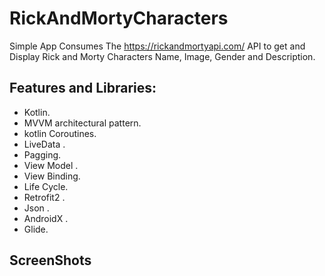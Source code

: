 # RickAndMortyCharacters

Simple App Consumes The https://rickandmortyapi.com/ API to get and Display Rick and Morty Characters Name, Image, Gender and Description.
 
 
 ## Features and Libraries:
 
   - Kotlin.<br/>
   - MVVM architectural pattern.<br/>
   - kotlin Coroutines.<br/>
   - LiveData .<br/>
   - Pagging.<br/>
   - View Model .<br/>
   - View Binding.<br/>
   - Life Cycle.<br/>
   - Retrofit2 .<br/>
   - Json .<br/>
   - AndroidX .<br/>
   - Glide.<br/>
## ScreenShots
